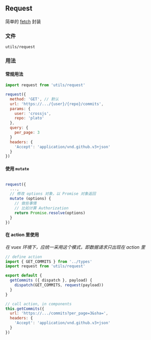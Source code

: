 ## Request

简单的 [fetch](https://github.com/github/fetch) 封装

### 文件

`utils/request`

### 用法

#### 常规用法

``` js
import request from 'utils/request'

request({
  method: 'GET', // 默认
  url: 'https://.../{user}/{repo}/commits',
  params: {
    user: 'crossjs',
    repo: 'plato'
  },
  query: {
    per_page: 3
  }
  headers: {
    'Accept': 'application/vnd.github.v3+json'
  }
})
```

#### 使用 `mutate`

``` js

request({
  ...,
  // 修改 options 对象，以 Promise 对象返回
  mutate (options) {
    // 做些事情
    // 比如计算 Authorization
    return Promise.resolve(options)
  }
})
```

#### 在 action 里使用

*在 vuex 环境下，应统一采用这个模式，即数据请求只出现在 action 里*

``` js
// define action
import { GET_COMMITS } from '../types'
import request from 'utils/request'

export default {
  getCommits ({ dispatch }, payload) {
    dispatch(GET_COMMITS, request(payload))
  }
}

// call action, in components
this.getCommits({
  url: 'https://.../commits?per_page=3&sha=',
  headers: {
    'Accept': 'application/vnd.github.v3+json'
  }
})
```
